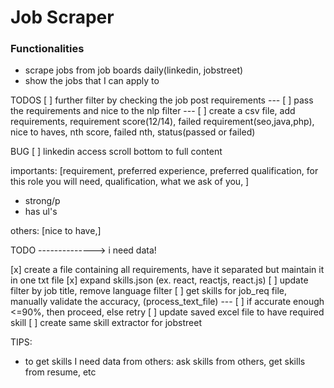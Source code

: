 # Job Scraper

### Functionalities

- scrape jobs from job boards daily(linkedin, jobstreet)
- show the jobs that I can apply to

TODOS
[ ] further filter by checking the job post requirements
--- [ ] pass the requirements and nice to the nlp filter
--- [ ] create a csv file, add requirements, requirement score(12/14), failed requirement(seo,java,php), nice to haves, nth score, failed nth, status(passed or failed)

BUG
[ ] linkedin access scroll bottom to full content

importants: [requirement, preferred experience, preferred qualification, for this role you will need, qualification, what we ask of you, ]

- strong/p
- has ul's

others: [nice to have,]

TODO --------------> i need data!

[x] create a file containing all requirements, have it separated but maintain it in one txt file
[x] expand skills.json (ex. react, reactjs, react.js)
[ ] update filter by job title, remove language filter
[ ] get skills for job_req file, manually validate the accuracy, (process_text_file)
--- [ ] if accurate enough <=90%, then proceed, else retry
[ ] update saved excel file to have required skill
[ ] create same skill extractor for jobstreet

TIPS:

- to get skills I need data from others: ask skills from others, get skills from resume, etc
